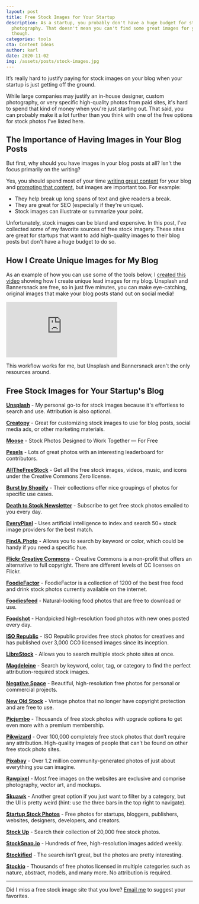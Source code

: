 ```yaml
---
layout: post
title: Free Stock Images for Your Startup
description: As a startup, you probably don't have a huge budget for stock
  photography. That doesn't mean you can't find some great images for your blog
  though.
categories: tools
cta: Content Ideas
author: karl
date: 2020-11-02
img: /assets/posts/stock-images.jpg
---
```


It’s really hard to justify paying for stock images on your blog when your startup is just getting off the ground.

While large companies may justify an in-house designer, custom photography, or very specific high-quality photos from paid sites, it's hard to spend that kind of money when you're just starting out. That said, you can probably make it a lot further than you think with one of the free options for stock photos I've listed here.

## The Importance of Having Images in Your Blog Posts

But first, why should you have images in your blog posts at all? Isn't the focus primarily on the writing?

Yes, you should spend most of your time [writing great content](https://draft.dev/learn/low-cost-marketing-ideas) for your blog and [promoting that content](https://draft.dev/learn/promotion), but images are important too. For example:

- They help break up long spans of text and give readers a break.
- They are great for SEO (especially if they're unique).
- Stock images can illustrate or summarize your point.

<!-- signup -->

Unfortunately, stock images can be bland and expensive. In this post, I've collected some of my favorite sources of free stock imagery. These sites are great for startups that want to add high-quality images to their blog posts but don't have a huge budget to do so.

## How I Create Unique Images for My Blog
As an example of how you can use some of the tools below, I [created this video](https://www.youtube.com/watch?v=YDBWJ74Fqnc) showing how I create unique lead images for my blog. Unsplash and Bannersnack are free, so in just five minutes, you can make eye-catching, original images that make your blog posts stand out on social media!

<div class='embed-container'>
<iframe src='https://www.youtube.com/embed/YDBWJ74Fqnc' frameborder='0' allowfullscreen></iframe>
</div>

This workflow works for me, but Unsplash and Bannersnack aren't the only resources around.

## Free Stock Images for Your Startup's Blog

**[Unsplash](https://unsplash.com/)** - My personal go-to for stock images because it's effortless to search and use. Attribution is also optional.

**[Creatopy](https://www.creatopy.com)** - Great for customizing stock images to use for blog posts, social media ads, or other marketing materials.


**[Moose](https://photos.icons8.com/)** - Stock Photos Designed to Work Together — For Free

**[Pexels](https://www.pexels.com/)** - Lots of great photos with an interesting leaderboard for contributors.

**[AllTheFreeStock](http://allthefreestock.com/)** - Get all the free stock images, videos, music, and icons under the Creative Commons Zero license.

**[Burst by Shopify](https://burst.shopify.com/)** - Their collections offer nice groupings of photos for specific use cases.

**[Death to Stock Newsletter](https://deathtothestockphoto.com/)** - Subscribe to get free stock photos emailed to you every day.

**[EveryPixel](https://everypixel.com/)** - Uses artificial intelligence to index and search 50+ stock image providers for the best match.

**[FindA.Photo](http://finda.photo/)** - Allows you to search by keyword or color, which could be handy if you need a specific hue.

**[Flickr Creative Commons](https://www.flickr.com/creativecommons/)** - Creative Commons is a non-profit that offers an alternative to full copyright. There are different levels of CC licenses on Flickr.

**[FoodieFactor](https://foodiefactor.com/)** - FoodieFactor is a collection of 1200 of the best free food and drink stock photos currently available on the internet.

**[Foodiesfeed](https://foodiesfeed.com/)** - Natural-looking food photos that are free to download or use.

**[Foodshot](http://foodshot.co/)** - Handpicked high-resolution food photos with new ones posted every day.


**[ISO Republic](https://isorepublic.com/)** - ISO Republic provides free stock photos for creatives and has published over 3,000 CC0 licensed images since its inception.


**[LibreStock](http://librestock.com/)** - Allows you to search multiple stock photo sites at once.

**[Magdeleine](https://magdeleine.co/browse/)** - Search by keyword, color, tag, or category to find the perfect attribution-required stock images.

**[Negative Space](https://www.negativespace.co/)** - Beautiful, high-resolution free photos for personal or commercial projects.

**[New Old Stock](https://nos.twnsnd.co/)** - Vintage photos that no longer have copyright protection and are free to use.

**[Picjumbo](https://picjumbo.com/)** - Thousands of free stock photos with upgrade options to get even more with a premium membership.

**[Pikwizard](https://pikwizard.com/)** - Over 100,000 completely free stock photos that don’t require any attribution. High-quality images of people that can’t be found on other free stock photo sites.

**[Pixabay](https://pixabay.com/)** - Over 1.2 million community-generated photos of just about everything you can imagine.

**[Rawpixel](https://www.rawpixel.com/)** - Most free images on the websites are exclusive and comprise photography, vector art, and mockups.

**[Skuawk](http://skuawk.com/)** - Another great option if you just want to filter by a category, but the UI is pretty weird (hint: use the three bars in the top right to navigate).

**[Startup Stock Photos](http://startupstockphotos.com/)** - Free photos for startups, bloggers, publishers, websites, designers, developers, and creators.

**[Stock Up](https://www.sitebuilderreport.com/stock-up)** - Search their collection of 20,000 free stock photos.

**[StockSnap.io](https://stocksnap.io/)** - Hundreds of free, high-resolution images added weekly.

**[Stockified](https://www.stockified.com/)** - The search isn’t great, but the photos are pretty interesting.

**[Stockio](https://www.stockio.com/)** - Thousands of free photos licensed in multiple categories such as nature, abstract, models, and many more. No attribution is required.

---

Did I miss a free stock image site that you love? [Email me](mailto:karl@draft.dev) to suggest your favorites.
